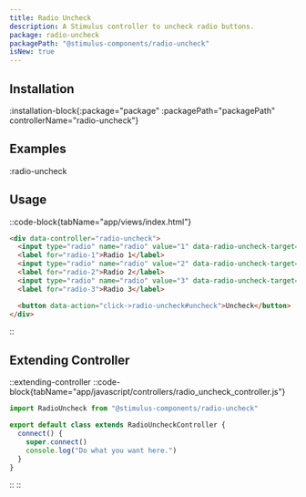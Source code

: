 ```yaml
---
title: Radio Uncheck
description: A Stimulus controller to uncheck radio buttons.
package: radio-uncheck
packagePath: "@stimulus-components/radio-uncheck"
isNew: true
---
```


## Installation

:installation-block{:package="package" :packagePath="packagePath" controllerName="radio-uncheck"}

## Examples

:radio-uncheck

## Usage

::code-block{tabName="app/views/index.html"}

```html
<div data-controller="radio-uncheck">
  <input type="radio" name="radio" value="1" data-radio-uncheck-target="input" />
  <label for="radio-1">Radio 1</label>
  <input type="radio" name="radio" value="2" data-radio-uncheck-target="input" />
  <label for="radio-2">Radio 2</label>
  <input type="radio" name="radio" value="3" data-radio-uncheck-target="input" />
  <label for="radio-3">Radio 3</label>

  <button data-action="click->radio-uncheck#uncheck">Uncheck</button>
</div>
```

::

## Extending Controller

::extending-controller
::code-block{tabName="app/javascript/controllers/radio_uncheck_controller.js"}

```js
import RadioUncheck from "@stimulus-components/radio-uncheck"

export default class extends RadioUncheckController {
  connect() {
    super.connect()
    console.log("Do what you want here.")
  }
}
```

::
::
